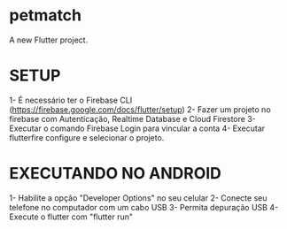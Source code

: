 # petmatch

A new Flutter project.

# SETUP

1- É necessário ter o Firebase CLI (https://firebase.google.com/docs/flutter/setup)
2- Fazer um projeto no firebase com Autenticação, Realtime Database e Cloud Firestore
3- Executar o comando Firebase Login para vincular a conta
4- Executar flutterfire configure e selecionar o projeto.

# EXECUTANDO NO ANDROID

1- Habilite a opção "Developer Options" no seu celular
2- Conecte seu telefone no computador com um cabo USB
3- Permita depuração USB
4- Execute o flutter com "flutter run"

